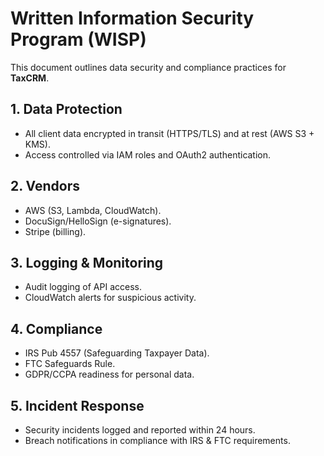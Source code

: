# Written Information Security Program (WISP)

This document outlines data security and compliance practices for **TaxCRM**.

## 1. Data Protection
- All client data encrypted in transit (HTTPS/TLS) and at rest (AWS S3 + KMS).
- Access controlled via IAM roles and OAuth2 authentication.

## 2. Vendors
- AWS (S3, Lambda, CloudWatch).
- DocuSign/HelloSign (e-signatures).
- Stripe (billing).

## 3. Logging & Monitoring
- Audit logging of API access.
- CloudWatch alerts for suspicious activity.

## 4. Compliance
- IRS Pub 4557 (Safeguarding Taxpayer Data).
- FTC Safeguards Rule.
- GDPR/CCPA readiness for personal data.

## 5. Incident Response
- Security incidents logged and reported within 24 hours.
- Breach notifications in compliance with IRS & FTC requirements.
